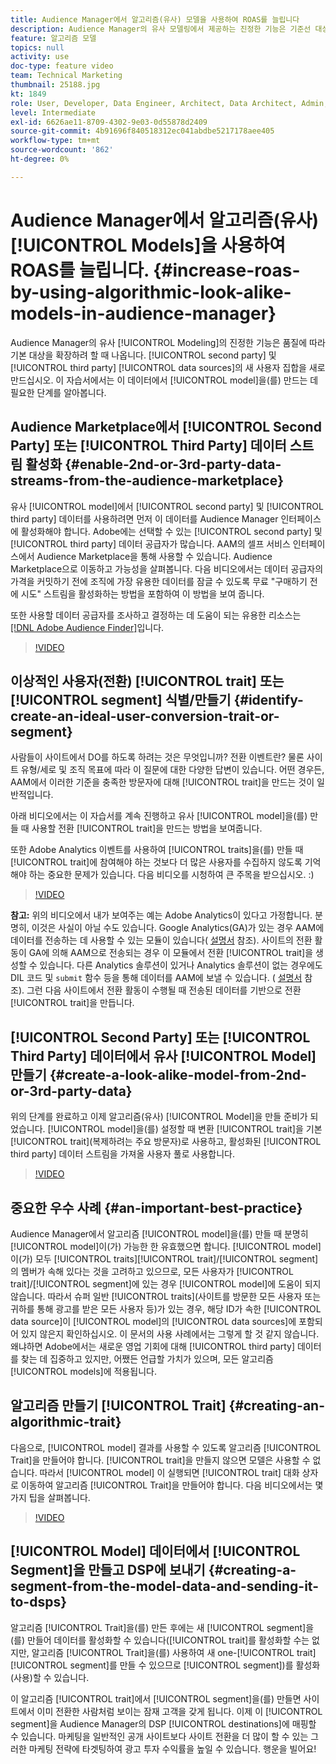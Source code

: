 ```yaml
---
title: Audience Manager에서 알고리즘(유사) 모델을 사용하여 ROAS를 늘립니다
description: Audience Manager의 유사 모델링에서 제공하는 진정한 기능은 기준선 대상을 품질로 확장하려 할 때 제공되며, 제2자 데이터 소스와 타사 데이터 소스의 새로운 사용자 집합입니다. 이 자습서에서는 이 데이터에서 모델을 만드는 단계를 알아봅니다.
feature: 알고리즘 모델
topics: null
activity: use
doc-type: feature video
team: Technical Marketing
thumbnail: 25188.jpg
kt: 1849
role: User, Developer, Data Engineer, Architect, Data Architect, Admin, Leader
level: Intermediate
exl-id: 6626ae11-8709-4302-9e03-0d55878d2409
source-git-commit: 4b91696f840518312ec041abdbe5217178aee405
workflow-type: tm+mt
source-wordcount: '862'
ht-degree: 0%

---
```


# Audience Manager에서 알고리즘(유사) [!UICONTROL Models]을 사용하여 ROAS를 늘립니다. {#increase-roas-by-using-algorithmic-look-alike-models-in-audience-manager}

Audience Manager의 유사 [!UICONTROL Modeling]의 진정한 기능은 품질에 따라 기본 대상을 확장하려 할 때 나옵니다. [!UICONTROL second party] 및 [!UICONTROL third party] [!UICONTROL data sources]의 새 사용자 집합을 새로 만드십시오. 이 자습서에서는 이 데이터에서 [!UICONTROL model]을(를) 만드는 데 필요한 단계를 알아봅니다.

## Audience Marketplace에서 [!UICONTROL Second Party] 또는 [!UICONTROL Third Party] 데이터 스트림 활성화 {#enable-2nd-or-3rd-party-data-streams-from-the-audience-marketplace}

유사 [!UICONTROL model]에서 [!UICONTROL second party] 및 [!UICONTROL third party] 데이터를 사용하려면 먼저 이 데이터를 Audience Manager 인터페이스에 활성화해야 합니다. Adobe에는 선택할 수 있는 [!UICONTROL second party] 및 [!UICONTROL third party] 데이터 공급자가 많습니다. AAM의 셀프 서비스 인터페이스에서 Audience Marketplace을 통해 사용할 수 있습니다. Audience Marketplace으로 이동하고 가능성을 살펴봅니다. 다음 비디오에서는 데이터 공급자의 가격을 커밋하기 전에 조직에 가장 유용한 데이터를 잠글 수 있도록 무료 &quot;구매하기 전에 시도&quot; 스트림을 활성화하는 방법을 포함하여 이 방법을 보여 줍니다.

또한 사용할 데이터 공급자를 조사하고 결정하는 데 도움이 되는 유용한 리소스는 [[!DNL Adobe Audience Finder]](https://www.adobe-audience-finder.com/)입니다.

>[!VIDEO](https://video.tv.adobe.com/v/25188/?quality=12)

## 이상적인 사용자(전환) [!UICONTROL trait] 또는 [!UICONTROL segment] 식별/만들기 {#identify-create-an-ideal-user-conversion-trait-or-segment}

사람들이 사이트에서 DO를 하도록 하려는 것은 무엇입니까? 전환 이벤트란? 물론 사이트 유형/세로 및 조직 목표에 따라 이 질문에 대한 다양한 답변이 있습니다. 어떤 경우든, AAM에서 이러한 기준을 충족한 방문자에 대해 [!UICONTROL trait]을 만드는 것이 일반적입니다.

아래 비디오에서는 이 자습서를 계속 진행하고 유사 [!UICONTROL model]을(를) 만들 때 사용할 전환 [!UICONTROL trait]을 만드는 방법을 보여줍니다.

또한 Adobe Analytics 이벤트를 사용하여 [!UICONTROL traits]을(를) 만들 때 [!UICONTROL trait]에 참여해야 하는 것보다 더 많은 사용자를 수집하지 않도록 기억해야 하는 중요한 문제가 있습니다. 다음 비디오를 시청하여 큰 주목을 받으십시오. :)

>[!VIDEO](https://video.tv.adobe.com/v/23431/?quality=12)

**참고:**  위의 비디오에서 내가 보여주는 예는 Adobe Analytics이 있다고 가정합니다. 분명히, 이것은 사실이 아닐 수도 있습니다. Google Analytics(GA)가 있는 경우 AAM에 데이터를 전송하는 데 사용할 수 있는 모듈이 있습니다( [설명서](https://marketing.adobe.com/resources/help/en_US/aam/dil-google-universal-analytics.html) 참조). 사이트의 전환 활동이 GA에 의해 AAM으로 전송되는 경우 이 모듈에서 전환 [!UICONTROL trait]을 생성할 수 있습니다. 다른 Analytics 솔루션이 있거나 Analytics 솔루션이 없는 경우에도 DIL 코드 및 `submit` 함수 등을 통해 데이터를 AAM에 보낼 수 있습니다. ( [설명서](https://marketing.adobe.com/resources/help/en_US/aam/c_dil.html) 참조). 그런 다음 사이트에서 전환 활동이 수행될 때 전송된 데이터를 기반으로 전환 [!UICONTROL trait]을 만듭니다.

## [!UICONTROL Second Party] 또는 [!UICONTROL Third Party] 데이터에서 유사 [!UICONTROL Model] 만들기 {#create-a-look-alike-model-from-2nd-or-3rd-party-data}

위의 단계를 완료하고 이제 알고리즘(유사) [!UICONTROL Model]을 만들 준비가 되었습니다. [!UICONTROL model]을(를) 설정할 때 변환 [!UICONTROL trait]을 기본 [!UICONTROL trait](복제하려는 주요 방문자)로 사용하고, 활성화된 [!UICONTROL third party] 데이터 스트림을 가져올 사용자 풀로 사용합니다.

>[!VIDEO](https://video.tv.adobe.com/v/25190/?quality-12)

## 중요한 우수 사례 {#an-important-best-practice}

Audience Manager에서 알고리즘 [!UICONTROL model]을(를) 만들 때 분명히 [!UICONTROL model]이(가) 가능한 한 유효했으면 합니다. [!UICONTROL model]이(가) 모두 [!UICONTROL traits][!UICONTROL trait]/[!UICONTROL segment]의 멤버가 속해 있다는 것을 고려하고 있으므로, 모든 사용자가 [!UICONTROL trait]/[!UICONTROL segment]에 있는 경우 [!UICONTROL model]에 도움이 되지 않습니다. 따라서 슈퍼 일반 [!UICONTROL traits](사이트를 방문한 모든 사용자 또는 귀하를 통해 광고를 받은 모든 사용자 등)가 있는 경우, 해당 ID가 속한 [!UICONTROL data source]이 [!UICONTROL model]의 [!UICONTROL data sources]에 포함되어 있지 않은지 확인하십시오. 이 문서의 사용 사례에서는 그렇게 할 것 같지 않습니다. 왜냐하면 Adobe에서는 새로운 영업 기회에 대해 [!UICONTROL third party] 데이터를 찾는 데 집중하고 있지만, 어쨌든 언급할 가치가 있으며, 모든 알고리즘 [!UICONTROL models]에 적용됩니다.

## 알고리즘 만들기 [!UICONTROL Trait] {#creating-an-algorithmic-trait}

다음으로, [!UICONTROL model] 결과를 사용할 수 있도록 알고리즘 [!UICONTROL Trait]을 만들어야 합니다. [!UICONTROL trait]을 만들지 않으면 모델은 사용할 수 없습니다. 따라서 [!UICONTROL model] 이 실행되면 [!UICONTROL trait] 대화 상자로 이동하여 알고리즘 [!UICONTROL Trait]을 만들어야 합니다. 다음 비디오에서는 몇 가지 팁을 살펴봅니다.

>[!VIDEO](https://video.tv.adobe.com/v/25191/?quality=12)

## [!UICONTROL Model] 데이터에서 [!UICONTROL Segment]을 만들고 DSP에 보내기 {#creating-a-segment-from-the-model-data-and-sending-it-to-dsps}

알고리즘 [!UICONTROL Trait]을(를) 만든 후에는 새 [!UICONTROL segment]을(를) 만들어 데이터를 활성화할 수 있습니다([!UICONTROL trait]를 활성화할 수는 없지만, 알고리즘 [!UICONTROL Trait]을(를) 사용하여 새 one-[!UICONTROL trait] [!UICONTROL segment]를 만들 수 있으므로 [!UICONTROL segment])를 활성화(사용)할 수 있습니다.

이 알고리즘 [!UICONTROL trait]에서 [!UICONTROL segment]을(를) 만들면 사이트에서 이미 전환한 사람처럼 보이는 잠재 고객을 갖게 됩니다. 이제 이 [!UICONTROL segment]을 Audience Manager의 DSP [!UICONTROL destinations]에 매핑할 수 있습니다. 마케팅을 일반적인 공개 사이트보다 사이트 전환을 더 많이 할 수 있는 그러한 마케팅 전략에 타겟팅하여 광고 투자 수익률을 높일 수 있습니다. 행운을 빌어요!
